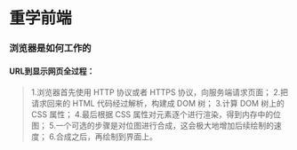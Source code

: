 # 重学前端

### 浏览器是如何工作的

#### URL到显示网页全过程：

>1.浏览器首先使用 HTTP 协议或者 HTTPS 协议，向服务端请求页面；
2.把请求回来的 HTML 代码经过解析，构建成 DOM 树；
3.计算 DOM 树上的 CSS 属性；
4.最后根据 CSS 属性对元素逐个进行渲染，得到内存中的位图；
5.一个可选的步骤是对位图进行合成，这会极大地增加后续绘制的速度；
6.合成之后，再绘制到界面上。